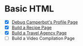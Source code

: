 # Basic HTML

- [x] [Debug Camperbot's Profile Page](./01.html)
- [x] [Build a Recipe Page](./02.html)
- [x] [Build a Travel Agency Page](./03.html)
- [ ] Build a Video Compilation Page
